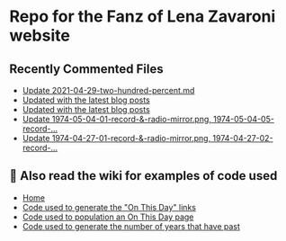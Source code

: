 # Repo for the Fanz of Lena Zavaroni website

## Recently Commented Files
<!-- BLOG-POST-LIST:START -->
- [Update 2021-04-29-two-hundred-percent.md](https://github.com/FanzOfLenaZavaroni/fanzoflenazavaroni.github.io/commit/548c686c297ec83b4c4e68368defd2f4d911bb7a)
- [Updated with the latest blog posts](https://github.com/FanzOfLenaZavaroni/fanzoflenazavaroni.github.io/commit/cc90f38b560654c656a0cf18c5d9a7edf87ead00)
- [Updated with the latest blog posts](https://github.com/FanzOfLenaZavaroni/fanzoflenazavaroni.github.io/commit/73923d1e0e3b2c00cf0d790d80fb95f4cd439644)
- [Update 1974-05-04-01-record-&amp;-radio-mirror.png, 1974-05-04-05-record-…](https://github.com/FanzOfLenaZavaroni/fanzoflenazavaroni.github.io/commit/f12f8334d398ec372b94082c850e7e26653a3c97)
- [Update 1974-04-27-01-record-&amp;-radio-mirror.png, 1974-04-27-02-record-…](https://github.com/FanzOfLenaZavaroni/fanzoflenazavaroni.github.io/commit/562cc24a880e0681844f3f1bfbc1ebd72c329935)
<!-- BLOG-POST-LIST:END -->

## :notebook: Also read the wiki for examples of code used
* [Home](https://github.com/FanzOfLenaZavaroni/fanzoflenazavaroni.github.io/wiki)
* [Code used to generate the "On This Day" links](https://github.com/FanzOfLenaZavaroni/fanzoflenazavaroni.github.io/wiki/On-This-Day-Code)
* [Code used to population an On This Day page](https://github.com/FanzOfLenaZavaroni/fanzoflenazavaroni.github.io/wiki/Code-used-to-population-an-On-This-Day-page)
* [Code used to generate the number of years that have past](https://github.com/FanzOfLenaZavaroni/fanzoflenazavaroni.github.io/wiki/Number-of-years-gone-by-code)
